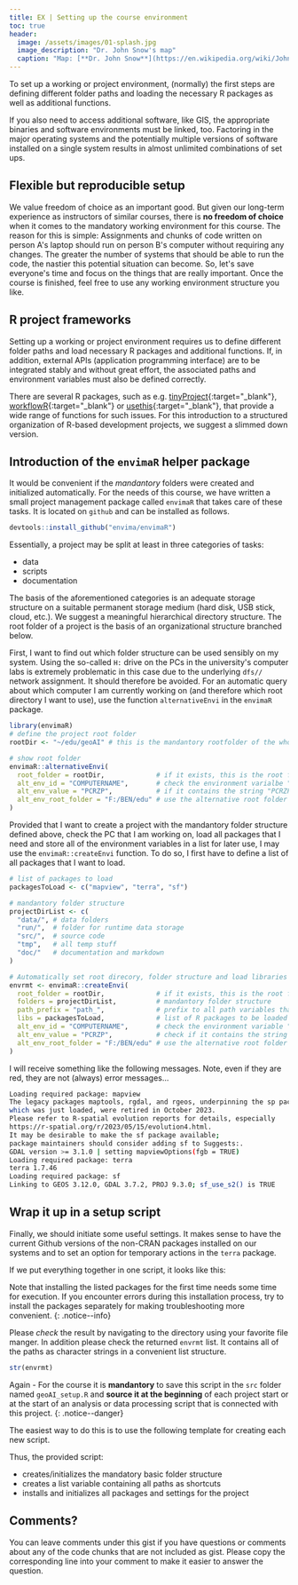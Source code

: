 ```yaml
--- 
title: EX | Setting up the course environment 
toc: true
header:
  image: /assets/images/01-splash.jpg
  image_description: "Dr. John Snow's map"
  caption: "Map: [**Dr. John Snow**](https://en.wikipedia.org/wiki/John_Snow) [Wellcome Library via wikimedia](https://w.wiki/QtV)"
---
```


To set up a working or project environment, (normally) the first steps are defining different folder paths and loading the necessary R packages as well as additional functions.

<!--more-->

If you also need to access additional software, like GIS, the appropriate binaries and software environments must be linked, too. Factoring in the major operating systems and the potentially multiple versions of software installed on a single system results in almost unlimited combinations of set ups.

## Flexible but reproducible setup

We value freedom of choice as an important good. But given our long-term experience as instructors of similar courses, there is **no freedom of choice** when it comes to the mandatory working environment for this course. The reason for this is simple: Assignments and chunks of code written on person A's laptop should run on person B's computer without requiring any changes. The greater the number of systems that should be able to run the code, the nastier this potential situation can become. So, let's save everyone's time and focus on the things that are really important. Once the course is finished, feel free to use any working environment structure you like.

## R project frameworks
Setting up a working or project environment requires us to define different folder paths and load necessary R packages and additional functions. If, in addition, external APIs (application programming interface) are to be integrated stably and without great effort, the associated paths and environment variables must also be defined correctly. 

There are several R packages, such as e.g. [tinyProject](https://github.com/FrancoisGuillem/tinyProject){:target="_blank"},  [workflowR](https://jdblischak.github.io/workflowr/){:target="_blank"} or [usethis](https://usethis.r-lib.org/){:target="_blank"}, that provide a wide range of functions for such issues. For this introduction to a structured organization of R-based development projects, we suggest a slimmed down version. 

## Introduction of the `envimaR` helper package 
It would be convenient if the *mandantory* folders were created and initialized automatically. For the needs of this course, we have written a small project management package called `envimaR` that takes care of these tasks. It is located on `github` and can be installed as follows.

```r
devtools::install_github("envima/envimaR")
```

Essentially, a project may be split at least in three categories of tasks:

- data 
- scripts
- documentation

The basis of the aforementioned categories is an adequate storage structure on a suitable permanent storage medium (hard disk, USB stick, cloud, etc.). We suggest a meaningful hierarchical directory structure. The root folder of a project is the basis of an organizational structure branched below.


First, I want to find out which folder structure can be used sensibly on my system. Using the so-called `H:` drive on the PCs in the university's computer labs is extremely problematic in this case due to the underlying `dfs//` network assignment. It should therefore be avoided. For an automatic query about which computer I am currently working on (and therefore which root directory I want to use), use the function `alternativeEnvi` in the `envimaR` package. 

```r
library(envimaR)
# define the project root folder
rootDir <- "~/edu/geoAI" # this is the mandantory rootfolder of the whole project

# show root folder
envimaR::alternativeEnvi(
  root_folder = rootDir,             # if it exists, this is the root folder
  alt_env_id = "COMPUTERNAME",       # check the environment varialbe "COMPUTERNAME"
  alt_env_value = "PCRZP",           # if it contains the string "PCRZP" (e.g. PUM-Pool-PC)
  alt_env_root_folder = "F:/BEN/edu" # use the alternative root folder
)
```

Provided that I want to create a project with the mandantory folder structure defined above, check the PC that I am working on, load all packages that I need and store all of the environment variables in a list for later use, I may use the `envimaR::createEnvi` function. To do so, I first have to define a list of all packages that I want to load. 

```r
# list of packages to load
packagesToLoad <- c("mapview", "terra", "sf")

# mandantory folder structure
projectDirList <- c(
  "data/", # data folders
  "run/",  # folder for runtime data storage
  "src/",  # source code
  "tmp",   # all temp stuff
  "doc/"   # documentation and markdown
)

# Automatically set root direcory, folder structure and load libraries
envrmt <- envimaR::createEnvi(
  root_folder = rootDir,             # if it exists, this is the root folder
  folders = projectDirList,          # mandantory folder structure
  path_prefix = "path_",             # prefix to all path variables that are created
  libs = packagesToLoad,             # list of R packages to be loaded
  alt_env_id = "COMPUTERNAME",       # check the environment variable "COMPUTERNAME"
  alt_env_value = "PCRZP",           # check if it contains the string "PCRZP" (e.g. local PC pools)
  alt_env_root_folder = "F:/BEN/edu" # use the alternative root folder
)
```

I will receive something like the following messages. Note, even if they are red, they are not (always) error messages...

```bash
Loading required package: mapview
The legacy packages maptools, rgdal, and rgeos, underpinning the sp package,
which was just loaded, were retired in October 2023.
Please refer to R-spatial evolution reports for details, especially
https://r-spatial.org/r/2023/05/15/evolution4.html.
It may be desirable to make the sf package available;
package maintainers should consider adding sf to Suggests:.
GDAL version >= 3.1.0 | setting mapviewOptions(fgb = TRUE)
Loading required package: terra
terra 1.7.46
Loading required package: sf
Linking to GEOS 3.12.0, GDAL 3.7.2, PROJ 9.3.0; sf_use_s2() is TRUE
```

## Wrap it up in a setup script

Finally, we should initiate some useful settings. It makes sense to have the current Github versions of the non-CRAN packages installed on our systems and to set an option for temporary actions in the `terra` package.


If we put everything together in one script, it looks like this:

<script src="https://gist.github.com/uilehre/42f8869864340e72e591dd6280ad54fc.js"></script>

Note that installing the listed packages for the first time needs some time for execution.
If you encounter errors during this installation process, try to install the packages separately for making troubleshooting more convenient.
{: .notice--info}

Please *check* the result by navigating to the directory using your favorite file manger. In addition please check the returned `envrmt` list. It contains all of the paths as character strings in a convenient list structure.

```r
str(envrmt)
```

Again - For the course it is **mandantory** to save this script in the `src` folder named `geoAI_setup.R` and **source it at the beginning** of each project start or at the start of an analysis or data processing script that is connected with this project. 
{: .notice--danger}

The easiest way to do this is to use the following template for creating each new script.

<script src="https://gist.github.com/uilehre/f9b367ec483e78a2c8a8d03bb9f0729d.js"></script>

Thus, the provided script:

- creates/initializes the mandatory basic folder structure 
- creates a list variable containing all paths as shortcuts  
- installs and initializes all packages and settings for the project

## Comments?
You can leave comments under this gist if you have questions or comments about any of the code chunks that are not included as gist. Please copy the corresponding line into your comment to make it easier to answer the question. 



<script src="https://utteranc.es/client.js"
        repo="GeoMOER/geoAI"
        issue-term="GeoAI_2021_unit_01_EX_Setting_up_the_course_environment"
        theme="github-light"
        crossorigin="anonymous"
        async>
</script>

